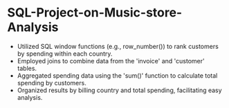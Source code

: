 # SQL-Project-on-Music-store-Analysis


- Utilized SQL window functions (e.g., row_number()) to rank customers by spending within each country.
- Employed joins to combine data from the 'invoice' and 'customer' tables.
- Aggregated spending data using the 'sum()' function to calculate total spending by customers.
- Organized results by billing country and total spending, facilitating easy analysis.
